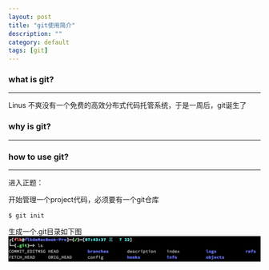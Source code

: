 ```yaml
---
layout: post
title: "git使用简介"
description: ""
category: default
tags: [git]
---
```


### what is git?
------
Linus 不爽没有一个免费的高效分布式代码托管系统，于是一周后，git诞生了

### why is git?
------

### how to use git?
------
进入正题：  

开始管理一个project代码，必须要有一个git仓库  
```
$ git init
```  
生成一个.git目录如下图
![git dir](https://github.com/nkuflk/nkuflk.github.io/raw/master/image/1.png?raw=true)
